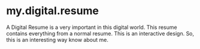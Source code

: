 # my.digital.resume
A Digital Resume is a very important in this digital world. This resume contains everything from a normal resume. This is an interactive design. So, this is an interesting way know about me.
